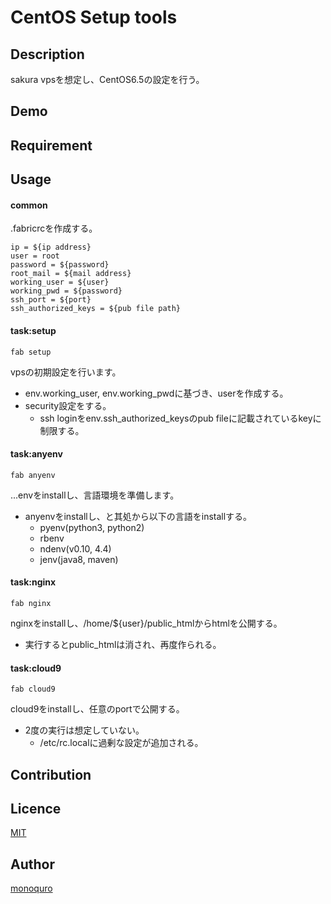 CentOS Setup tools
====

## Description

sakura vpsを想定し、CentOS6.5の設定を行う。

## Demo

## Requirement

## Usage

#### common

.fabricrcを作成する。

    ip = ${ip address}
    user = root
    password = ${password}
    root_mail = ${mail address}
    working_user = ${user}
    working_pwd = ${password}
    ssh_port = ${port}
    ssh_authorized_keys = ${pub file path}

#### task:setup

`fab setup`

vpsの初期設定を行います。
* env.working_user, env.working_pwdに基づき、userを作成する。
* security設定をする。
    * ssh loginをenv.ssh_authorized_keysのpub fileに記載されているkeyに制限する。

#### task:anyenv

`fab anyenv`

...envをinstallし、言語環境を準備します。
* anyenvをinstallし、と其処から以下の言語をinstallする。
    * pyenv(python3, python2)
    * rbenv
    * ndenv(v0.10, 4.4)
    * jenv(java8, maven)

#### task:nginx

`fab nginx`

nginxをinstallし、/home/${user}/public_htmlからhtmlを公開する。
* 実行するとpublic_htmlは消され、再度作られる。

#### task:cloud9

`fab cloud9`

cloud9をinstallし、任意のportで公開する。
* 2度の実行は想定していない。
    * /etc/rc.localに過剰な設定が追加される。

## Contribution

## Licence

[MIT](https://github.com/tcnksm/tool/blob/master/LICENCE)

## Author

[monoquro](https://github.com/monoquro)